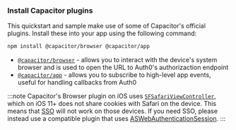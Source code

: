 <!--markdownlint-disable MD002 MD041 -->

### Install Capacitor plugins

This quickstart and sample make use of some of Capacitor's official plugins. Install these into your app using the following command:

```bash
npm install @capacitor/browser @capacitor/app
```

- [`@capacitor/browser`](https://capacitorjs.com/docs/apis/browser) - allows you to interact with the device's system browser and is used to open the URL to Auth0's authorizaction endpoint
- [`@capacitor/app`](https://capacitorjs.com/docs/apis/app) - allows you to subscribe to high-level app events, useful for handling callbacks from Auth0

:::note
Capacitor's Browser plugin on iOS uses [`SFSafariViewController`](https://developer.apple.com/documentation/safariservices/sfsafariviewcontroller), which on iOS 11+ does not share cookies with Safari on the device. This means that [SSO](https://auth0.com/docs/sso) will not work on those devices. If you need SSO, please instead use a compatible plugin that uses [ASWebAuthenticationSession](https://developer.apple.com/documentation/authenticationservices/aswebauthenticationsession).
:::
